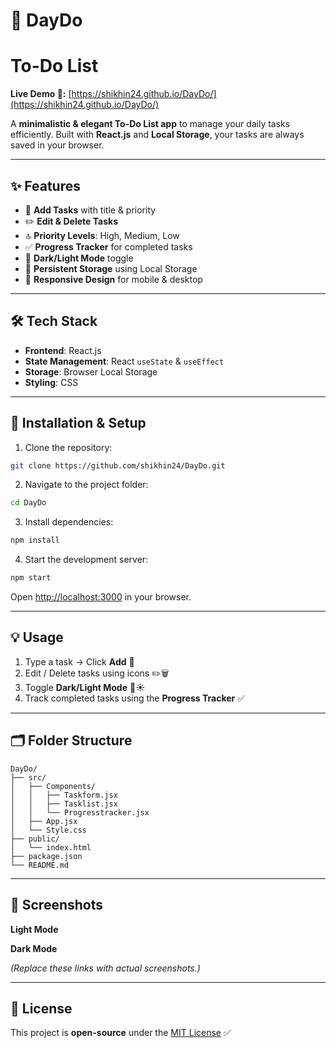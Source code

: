 # 🌟 DayDo 
# To-Do List

**Live Demo 🚀:** [https://shikhin24.github.io/DayDo/](https://shikhin24.github.io/DayDo/)

A **minimalistic & elegant To-Do List app** to manage your daily tasks efficiently. Built with **React.js** and **Local Storage**, your tasks are always saved in your browser.

---

## ✨ Features

- 📝 **Add Tasks** with title & priority
- ✏️ **Edit & Delete Tasks**
- 🔝 **Priority Levels**: High, Medium, Low
- ✅ **Progress Tracker** for completed tasks
- 🌙 **Dark/Light Mode** toggle
- 💾 **Persistent Storage** using Local Storage
- 📱 **Responsive Design** for mobile & desktop

---

## 🛠️ Tech Stack

- **Frontend**: React.js
- **State Management**: React `useState` & `useEffect`
- **Storage**: Browser Local Storage
- **Styling**: CSS

---

## 🚀 Installation & Setup

1. Clone the repository:

```bash
git clone https://github.com/shikhin24/DayDo.git
```

2. Navigate to the project folder:

```bash
cd DayDo
```

3. Install dependencies:

```bash
npm install
```

4. Start the development server:

```bash
npm start
```

Open [http://localhost:3000](http://localhost:3000) in your browser.

---

## 💡 Usage

1. Type a task → Click **Add** 📝
2. Edit / Delete tasks using icons ✏️🗑️
3. Toggle **Dark/Light Mode** 🌙☀️
4. Track completed tasks using the **Progress Tracker** ✅

---

## 🗂️ Folder Structure

```
DayDo/
├── src/
│   ├── Components/
│   │   ├── Taskform.jsx
│   │   ├── Tasklist.jsx
│   │   └── Progresstracker.jsx
│   ├── App.jsx
│   └── Style.css
├── public/
│   └── index.html
├── package.json
└── README.md
```

---

## 📸 Screenshots

**Light Mode**


**Dark Mode**


*(Replace these links with actual screenshots.)*

---


## 📝 License

This project is **open-source** under the [MIT License](https://opensource.org/licenses/MIT) ✅
